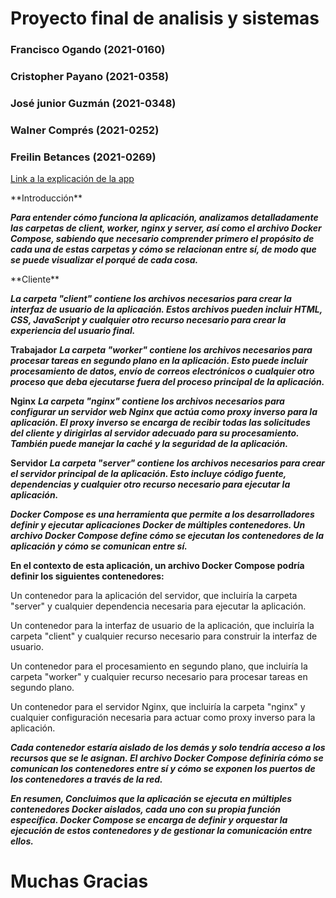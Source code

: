 # Proyecto final de analisis y sistemas
### Francisco Ogando (2021-0160)
### Cristopher Payano (2021-0358)
### José junior Guzmán (2021-0348)
### Walner Comprés (2021-0252) 
### Freilin Betances (2021-0269)

[Link a la explicación de la app](https://miucateciedu-my.sharepoint.com/personal/20210160_miucateci_edu_do/_layouts/15/onedrive.aspx?login_hint=20210160%40miucateci%2Eedu%2Edo&id=%2Fpersonal%2F20210160%5Fmiucateci%5Fedu%5Fdo%2FDocuments%2FAn%C3%A1lisis%20de%20sist%2FApp%2Eavi&parent=%2Fpersonal%2F20210160%5Fmiucateci%5Fedu%5Fdo%2FDocuments%2FAn%C3%A1lisis%20de%20sist)

<p> 
**Introducción**
<p/>

***Para entender cómo funciona la aplicación, analizamos detalladamente las carpetas de client, worker, nginx y server, así como el archivo Docker Compose, sabiendo que necesario comprender primero el propósito de cada una de estas carpetas y cómo se relacionan entre sí, de modo que se puede visualizar el porqué de cada cosa.***
<p> 
**Cliente**
<p/> 

***La carpeta "client" contiene los archivos necesarios para crear la interfaz de usuario de la aplicación. Estos archivos pueden incluir HTML, CSS, JavaScript y cualquier otro recurso necesario para crear la experiencia del usuario final.***

**Trabajador**
***La carpeta "worker" contiene los archivos necesarios para procesar tareas en segundo plano en la aplicación. Esto puede incluir procesamiento de datos, envío de correos electrónicos o cualquier otro proceso que deba ejecutarse fuera del proceso principal de la aplicación.***

**Nginx**
***La carpeta "nginx" contiene los archivos necesarios para configurar un servidor web Nginx que actúa como proxy inverso para la aplicación. El proxy inverso se encarga de recibir todas las solicitudes del cliente y dirigirlas al servidor adecuado para su procesamiento. También puede manejar la caché y la seguridad de la aplicación.***

**Servidor**
***La carpeta "server" contiene los archivos necesarios para crear el servidor principal de la aplicación. Esto incluye código fuente, dependencias y cualquier otro recurso necesario para ejecutar la aplicación.***

***Docker Compose es una herramienta que permite a los desarrolladores definir y ejecutar aplicaciones Docker de múltiples contenedores. Un archivo Docker Compose define cómo se ejecutan los contenedores de la aplicación y cómo se comunican entre sí.***

**En el contexto de esta aplicación, un archivo Docker Compose podría definir los siguientes contenedores:**
<p> 
Un contenedor para la aplicación del servidor, que incluiría la carpeta "server" y cualquier dependencia necesaria para ejecutar la aplicación.
<p/>
<p>
Un contenedor para la interfaz de usuario de la aplicación, que incluiría la carpeta "client" y cualquier recurso necesario para construir la interfaz de usuario.
<p/>
<p>
Un contenedor para el procesamiento en segundo plano, que incluiría la carpeta "worker" y cualquier recurso necesario para procesar tareas en segundo plano.
<p/>
<p>
Un contenedor para el servidor Nginx, que incluiría la carpeta "nginx" y cualquier configuración necesaria para actuar como proxy inverso para la aplicación.
<p/>

***Cada contenedor estaría aislado de los demás y solo tendría acceso a los recursos que se le asignan. El archivo Docker Compose definiría cómo se comunican los contenedores entre sí y cómo se exponen los puertos de los contenedores a través de la red.***

***En resumen, Concluimos que la aplicación se ejecuta en múltiples contenedores Docker aislados, cada uno con su propia función específica. Docker Compose se encarga de definir y orquestar la ejecución de estos contenedores y de gestionar la comunicación entre ellos.***

# Muchas Gracias
